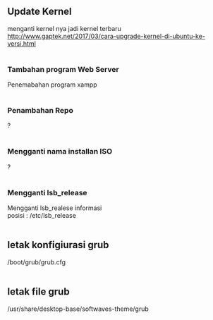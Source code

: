 ## Update Kernel
menganti kernel nya jadi kernel terbaru
<br>http://www.gaptek.net/2017/03/cara-upgrade-kernel-di-ubuntu-ke-versi.html
<br><br>

### Tambahan program Web Server
Penemabahan program xampp
<br><br>

### Penambahan Repo
?
<br><br>

### Mengganti nama installan ISO
?
<br><br>

### Mengganti lsb_release
Mengganti lsb_realese informasi
<br>posisi : /etc/lsb_release
<br><br>

## letak konfigiurasi grub
/boot/grub/grub.cfg
<br><br>

## letak file grub
/usr/share/desktop-base/softwaves-theme/grub
<br><br>
